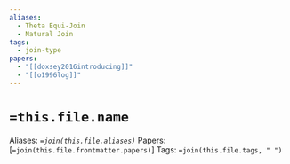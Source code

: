 ```yaml
---
aliases:
  - Theta Equi-Join
  - Natural Join
tags:
  - join-type
papers:
  - "[[doxsey2016introducing]]"
  - "[[o1996log]]"
---
```

# `=this.file.name`
Aliases: _`=join(this.file.aliases)`_
Papers: [`=join(this.file.frontmatter.papers)`]
Tags: `=join(this.file.tags, " ")`



